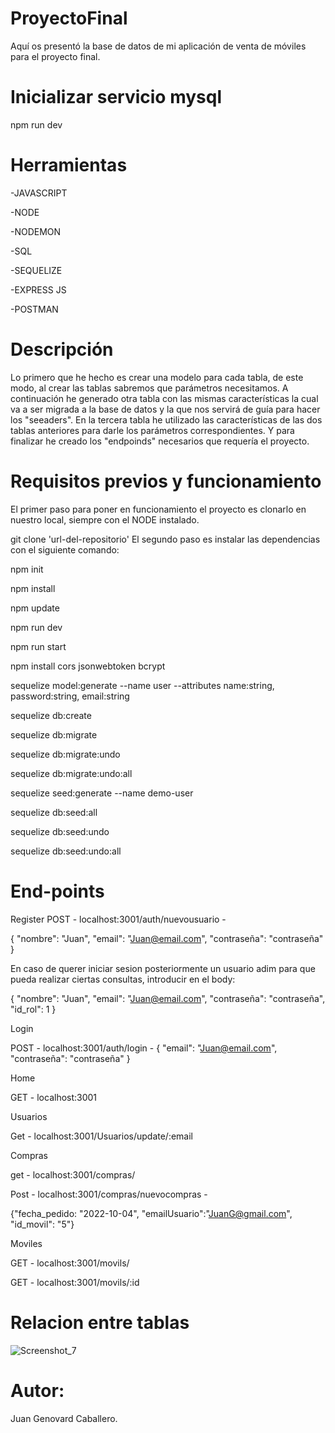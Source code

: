 # ProyectoFinal

Aquí os presentó la base de datos de mi aplicación de venta de móviles para el proyecto final.

# Inicializar servicio mysql

npm run dev

 # Herramientas

-JAVASCRIPT

-NODE

-NODEMON

-SQL

-SEQUELIZE

-EXPRESS JS

-POSTMAN

# Descripción

Lo primero que he hecho es crear una modelo para cada tabla, de este modo, al crear las tablas sabremos que parámetros necesitamos.
A continuación he generado otra tabla con las mismas características la cual va a ser migrada a la base de datos y la que nos servirá de guía para hacer los "seeaders".
En la tercera tabla he utilizado las características de las dos tablas anteriores para darle los parámetros correspondientes.
Y para finalizar he creado los "endpoinds" necesarios que requería el proyecto.

# Requisitos previos y funcionamiento

El primer paso para poner en funcionamiento el proyecto es clonarlo en nuestro local, siempre con el NODE instalado.

 git clone 'url-del-repositorio'
El segundo paso es instalar las dependencias con el siguiente comando:

npm init

npm install

npm update

npm run dev

npm run start

npm install cors jsonwebtoken bcrypt

sequelize model:generate --name user --attributes name:string, password:string, email:string

sequelize db:create

sequelize db:migrate

sequelize db:migrate:undo

sequelize db:migrate:undo:all

sequelize seed:generate --name demo-user

sequelize db:seed:all

sequelize db:seed:undo

sequelize db:seed:undo:all

# End-points

Register
POST - localhost:3001/auth/nuevousuario - 

{ "nombre": "Juan", "email": "Juan@email.com",  "contraseña": "contraseña" }

En caso de querer iniciar sesion posteriormente un usuario adim para que pueda realizar ciertas consultas, introducir en el body:

{ "nombre": "Juan", "email": "Juan@email.com",  "contraseña": "contraseña", "id_rol": 1 }

Login

POST - localhost:3001/auth/login - { "email": "Juan@email.com",  "contraseña": "contraseña" }

Home

GET - localhost:3001

Usuarios

Get - localhost:3001/Usuarios/update/:email

Compras

get - localhost:3001/compras/

Post - localhost:3001/compras/nuevocompras -

{"fecha_pedido: "2022-10-04", "emailUsuario":"JuanG@gmail.com", "id_movil": "5"}

Moviles

GET - localhost:3001/movils/

GET - localhost:3001/movils/:id


 # Relacion entre tablas
 
 ![Screenshot_7](https://user-images.githubusercontent.com/114061110/212537610-b10388e1-5015-4d2d-ad66-e0c53e01a869.png)



 # Autor:

 Juan Genovard Caballero.
